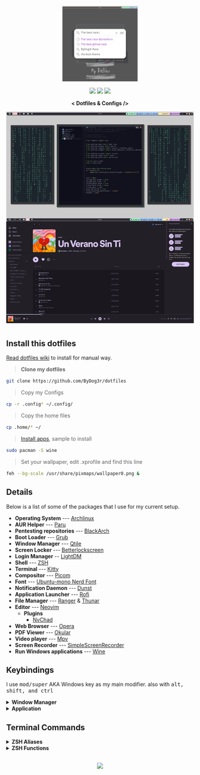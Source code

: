 <p align="center">
  <a href="https://vimeo.com/716954955">
  <img width="40%" src="assets/init.png">
  </a>
</p>

<p align="center">
  <a href="https://github.com/ByDog3r/dotfiles/wiki/INDEX-OF"><img width="150px" style="padding: 5 10px;" src="https://i.imgur.com/BqgEZFt.png"></a>
  <a href="---"><img width="150px" style="padding: 5 10px;" src="https://i.imgur.com/30jbp1p.png"></a>
  <a href="https://vimeo.com/716954955"><img width="150px" style="padding: 5 10px;" src="https://i.imgur.com/p7PCbLv.png"></a>
</p>

<p align="center">
  <b>< Dotfiles & Configs /></b>
</p>

<!-- RICE PREVIEW -->
<div align="center">
   <a href="assets/ricing.jpg">
      <img src="assets/ricing.jpg" alt="Rice Preview">
   </a>
</div>


<h1>
  <a href="#--------">
    <img alt="" align="left" src="https://img.shields.io/github/stars/ByDog3r/dotfiles?color=c5c8c9&labelColor=0B0F10&style=for-the-badge"/>
  </a>
  <a href="#--------">
    <img alt="" align="right" src="https://badges.pufler.dev/visits/ByDog3r/dotfiles?color=c5c8c9&labelColor=0B0F10&style=for-the-badge"/>
  </a>
</h1>

## Install this dotfiles
[Read dotfiles wiki](https://github.com/ByDog3r/dotfiles/wiki/INDEX-OF) to install for manual way.

> **Clone my dotfiles**
```sh 
git clone https://github.com/ByDog3r/dotfiles
```

> Copy my Configs
```sh
cp -r .config* ~/.config/     
```

> Copy the home files
```sh
cp .home/* ~/ 
```

> [Install apps](https://github.com/ByDog3r/dotfiles/blob/main/.pkgs), sample to install
```sh
sudo pacman -S wine
```

> Set your wallpaper, edit .xprofile and find this line 
```sh
feh --bg-scale /usr/share/pixmaps/wallpaper0.png &
```

## Details

Below is a list of some of the packages that I use for my current setup.

- **Operating System** --- [Archlinux](https://www.archlinux.org/)
- **AUR Helper** --- [Paru](https://aur.archlinux.org/packages/paru-git/)
- **Pentesting repositories** --- [BlackArch](https://blackarch.org/strap.sh)
- **Boot Loader** --- [Grub](https://wiki.archlinux.org/index.php/GRUB)
- **Window Manager** --- [Qtile](https://aur.archlinux.org/packages/qtile-git)
- **Screen Locker** --- [Betterlockscreen](https://aur.archlinux.org/packages/betterlockscreen)
- **Login Manager** -- [LightDM](https://wiki.archlinux.org/title/LightDM)
- **Shell** --- [ZSH](https://www.zsh.org)
- **Terminal** --- [Kitty](https://wiki.archlinux.org/index.php/Kitty)
- **Compositor** --- [Picom](https://wiki.archlinux.org/index.php/Picom)
- **Font** --- [Ubuntu-mono Nerd Font](https://aur.archlinux.org/packages/nerd-fonts-ubuntu-mono)
- **Notification Daemon** --- [Dunst](https://wiki.archlinux.org/index.php/Dunst)
- **Application Launcher** --- [Rofi](https://wiki.archlinux.org/index.php/Rofi)
- **File Manager** --- [Ranger](https://aur.archlinux.org/packages/ranger-git) & [Thunar](https://docs.xfce.org/xfce/thunar/start)
- **Editor** --- [Neovim](https://aur.archlinux.org/packages/neovim-git)
  - **Plugins**
	- [NvChad](https://nvchad.github.io)
- **Web Browser** --- [Opera](https://www.opera.com)
- **PDF Viewer** --- [Okular](https://okular.kde.org)
- **Video player** --- [Mpv](https://aur.archlinux.org/packages/mpv-git)
- **Screen Recorder** --- [SimpleScreenRecorder](https://www.maartenbaert.be/simplescreenrecorder/)
- **Run Windows applications** --- [Wine](https://www.winehq.org)

## Keybindings
I use <kbd>mod/super</kbd> AKA Windows key as my main modifier.
also with <kbd>alt, shift, and ctrl</kbd>

<details>
<summary><b>Window Manager</b></summary>

| Keys                                 | Action                         |
| ------------------------------------ | ------------------------------ |
| <kbd>MOD + j</kbd>                   | Next windown (down)            |
| <kbd>MOD + k</kbd>                   | Next windown (up)              |
| <kbd>MOD + SHIFT + h</kbd>           | Decrease master                |
| <kbd>MOD + SHIFT + l</kbd>           | Increase master                |
| <kbd>MOD + SHIFT + j</kbd>           | Move window down               |
| <kbd>MOD + SHIFT + k</kbd>           | Move window up                 |
| <kbd>MOD + SHIFT + f</kbd>           | Toggle floating                |
| <kbd>MOD + TAB</kbd>                 | Change layout                  |
| <kbd>MOD + w</kbd>                   | kill window                    |
| <kbd>MOD + RETURN</kbd>              | spawn terminal                 |
| <kbd>MOD + [1-7]</kbd>               | Switch to workspace N (1-7)    |
| <kbd>MOD + SHIFT + [1-7]</kbd>       | Send window to workspace (1-7) |
| <kbd>MOD + PERIOD</kbd>              | Focus next monitor             |
| <kbd>MOD + COMMA</kbd>               | Focus previous monitor         |
| <kbd>MOD + u</kbd>                   | Full Screen                    |
| <kbd>MOD + x</kbd>                   | Hide bar                       |
| <kbd>MOD + CTRL + r</kbd>            | Restart Qtile WM               |
| <kbd>MOD + CTRL + q</kbd>            | Quit WM (Window Manager)       |

</details>

<details>
<summary><b>Application</b></summary>
	
| keys                                 | Action                    |
|--------------------------------------|---------------------------|
| <kbd>MOD + m</kbd>                   | Rofi Menu                 |
| <kbd>MOD + SHIFT + m</kbd>           | Nav Menu                  |
| <kbd>MOD + b</kbd>                   | Launch Opera              |
| <kbd>MOD + e</kbd>                   | Launch Thunar             |
| <kbd>MOD + r</kbd>                   | Run Redshift              |
| <kbd>MOD + SHIFT + r</kbd>           | Stop Redshift             |
| <kbd>MOD + Print</kbd>               | Take Screenshot (scrot)   |
| <kbd>MOD + SHIFT + Print</kbd>       | SCreenshot to clipboard   |

</details>

## Terminal Commands

<details>
<summary><b>ZSH Aliases</b></summary>

| Command                              | Function                    |
|--------------------------------------|-----------------------------|
| update                               | Update and upgrade os-tools |
| install                              | Paru installer              |
| clone                                | Clone repositorie           |
| hclean                               | Clean terminal history      |
| uninstall                            | Pacman and paru uninstall   |
| neofetch                             | Run neofetch config         |

</details>

<details>
<summary><b>ZSH Functions</b></summary>

| Command                              | Function                          |
|--------------------------------------|-----------------------------------|
| rmk                                  | Remove file (forense function)    |
| mkt                                  | Make pentest directorys (s4vitar) |
| extractPorts                         | Extract Ports                     |

</details>


<br>

<p align="center"><img src="https://raw.githubusercontent.com/catppuccin/catppuccin/dev/assets/footers/gray0_ctp_on_line.svg?sanitize=true" /></p>

